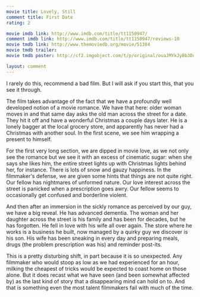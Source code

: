 ```yaml
---
movie title: Lovely, Still
comment title: First Date
rating: 2

movie imdb link: http://www.imdb.com/title/tt1150947/
comment imdb link: http://www.imdb.com/title/tt1150947/reviews-10
movie tmdb link: http://www.themoviedb.org/movie/51384
movie tmdb trailer: 
movie tmdb poster: http://cf2.imgobject.com/t/p/original/ouaJMYkJyBb3DuBIunk89TmmMRz.jpg

layout: comment
---
```


I rarely do this, recommend a bad film. But I will ask if you start this, that you see it through.

The film takes advantage of the fact that we have a profoundly well developed notion of a movie romance. We have that here: older woman moves in and that same day asks the old man across the street for a date. They hit it off and have a wonderful Christmas a couple days later. He is a lonely bagger at the local grocery store, and apparently has never had a Christmas with another soul. In the first scene, we see him wrapping a present to himself.

For the first very long section, we are dipped in movie love, as we not only see the romance but we see it with an excess of cinematic sugar: when she says she likes him, the entire street lights up with Christmas lights behind her, for instance. There is lots of snow and gauzy happiness. In the filmmaker's defense, we are given some hints that things are not quite right. Our fellow has nightmares of unformed nature. Our love interest across the street is panicked when a prescription goes awry. Our fellow seems to occasionally get confused and borderline violent.

And then after an immersion in the sickly romance as perceived by our guy, we have a big reveal. He has advanced dementia. The woman and her daughter across the street is his family and has been for decades, but he has forgotten. He fell in love with his wife all over again. The store where he works is a business he built, now managed by a quirky guy we discover is his son. His wife has been sneaking in every day and preparing meals, drugs (the problem prescription was his) and reminder post-its. 

This is a pretty disturbing shift, in part because it is so unexpected. Any filmmaker who would stoop as low as we had experienced for an hour, milking the cheapest of tricks would be expected to coast home on those alone. But it does recast what we have seen (and been somewhat affected by) as the last kind of story that a disappearing mind can hold on to. And that is something even the most talent filmmakers fail with much of the time.